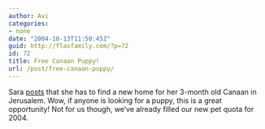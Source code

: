 ```yaml
---
author: Avi
categories:
- none
date: "2004-10-13T11:50:45Z"
guid: http://flaxfamily.com/?p=72
id: 72
title: Free Canaan Puppy!
url: /post/free-canaan-puppy/
---
```

Sara [posts](http://groups.yahoo.com/group/janglo/message/50456) that she has to find a new home for her 3-month old Canaan in Jerusalem. Wow, if anyone is looking for a puppy, this is a great opportunity! Not for us though, we&#8217;ve already filled our new pet quota for 2004.